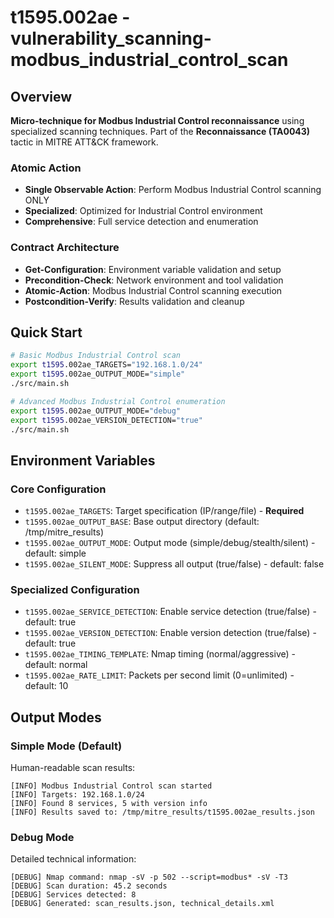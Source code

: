 # t1595.002ae - vulnerability_scanning-modbus_industrial_control_scan

## Overview
**Micro-technique for Modbus Industrial Control reconnaissance** using specialized scanning techniques. Part of the **Reconnaissance (TA0043)** tactic in MITRE ATT&CK framework.

### Atomic Action
- **Single Observable Action**: Perform Modbus Industrial Control scanning ONLY
- **Specialized**: Optimized for Industrial Control environment
- **Comprehensive**: Full service detection and enumeration

### Contract Architecture
- **Get-Configuration**: Environment variable validation and setup
- **Precondition-Check**: Network environment and tool validation
- **Atomic-Action**: Modbus Industrial Control scanning execution
- **Postcondition-Verify**: Results validation and cleanup

## Quick Start
```bash
# Basic Modbus Industrial Control scan
export t1595.002ae_TARGETS="192.168.1.0/24"
export t1595.002ae_OUTPUT_MODE="simple"
./src/main.sh

# Advanced Modbus Industrial Control enumeration
export t1595.002ae_OUTPUT_MODE="debug"
export t1595.002ae_VERSION_DETECTION="true"
./src/main.sh
```

## Environment Variables

### Core Configuration
- `t1595.002ae_TARGETS`: Target specification (IP/range/file) - **Required**
- `t1595.002ae_OUTPUT_BASE`: Base output directory (default: /tmp/mitre_results)
- `t1595.002ae_OUTPUT_MODE`: Output mode (simple/debug/stealth/silent) - default: simple
- `t1595.002ae_SILENT_MODE`: Suppress all output (true/false) - default: false

### Specialized Configuration
- `t1595.002ae_SERVICE_DETECTION`: Enable service detection (true/false) - default: true
- `t1595.002ae_VERSION_DETECTION`: Enable version detection (true/false) - default: true
- `t1595.002ae_TIMING_TEMPLATE`: Nmap timing (normal/aggressive) - default: normal
- `t1595.002ae_RATE_LIMIT`: Packets per second limit (0=unlimited) - default: 10

## Output Modes

### Simple Mode (Default)
Human-readable scan results:
```
[INFO] Modbus Industrial Control scan started
[INFO] Targets: 192.168.1.0/24
[INFO] Found 8 services, 5 with version info
[INFO] Results saved to: /tmp/mitre_results/t1595.002ae_results.json
```

### Debug Mode
Detailed technical information:
```
[DEBUG] Nmap command: nmap -sV -p 502 --script=modbus* -sV -T3
[DEBUG] Scan duration: 45.2 seconds
[DEBUG] Services detected: 8
[DEBUG] Generated: scan_results.json, technical_details.xml
```

